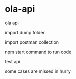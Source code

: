 # ola-api
ola api

import dump folder 

import postman collection

npm start command to run code

test api


some cases are missed in hurry

